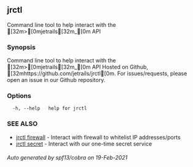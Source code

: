 ## jrctl

Command line tool to help interact with the [32m>[0mjetrails[32m_[0m API

### Synopsis

Command line tool to help interact with the [32m>[0mjetrails[32m_[0m API
Hosted on Github, [32mhttps://github.com/jetrails/jrctl[0m.
For issues/requests, please open an issue in our Github repository.

### Options

```
  -h, --help   help for jrctl
```

### SEE ALSO

* [jrctl firewall](jrctl_firewall.md)	 - Interact with firewall to whitelist IP addresses/ports
* [jrctl secret](jrctl_secret.md)	 - Interact with our one-time secret service

###### Auto generated by spf13/cobra on 19-Feb-2021
